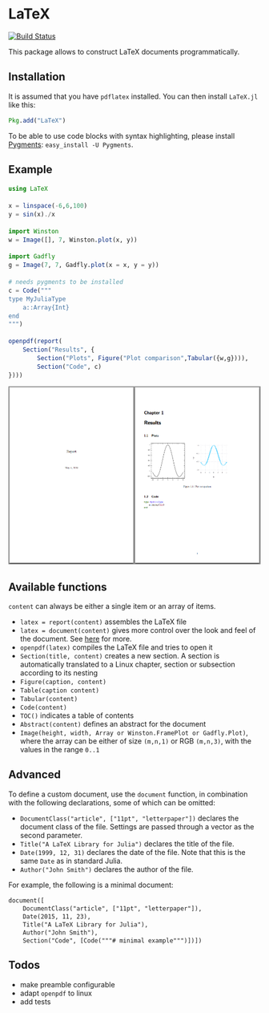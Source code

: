 # LaTeX

[![Build Status](https://travis-ci.org/rened/LaTeX.jl.svg?branch=master)](https://travis-ci.org/rened/LaTeX.jl)

This package allows to construct LaTeX documents programmatically.

## Installation

It is assumed that you have `pdflatex` installed. You can then install `LaTeX.jl` like this:

```jl
Pkg.add("LaTeX")
```

To be able to use code blocks with syntax highlighting, please install [Pygments](http://pygments.org/): `easy_install -U Pygments`.

## Example


```jl
using LaTeX

x = linspace(-6,6,100)
y = sin(x)./x

import Winston
w = Image([], 7, Winston.plot(x, y))

import Gadfly
g = Image(7, 7, Gadfly.plot(x = x, y = y))

# needs pygments to be installed
c = Code("""
type MyJuliaType
    a::Array{Int}
end
""")

openpdf(report(
    Section("Results", {
        Section("Plots", Figure("Plot comparison",Tabular({w,g}))),
        Section("Code", c)
})))
```

![](example.png)

## Available functions

`content` can always be either a single item or an array of items.

* `latex = report(content)` assembles the LaTeX file
* `latex = document(content)` gives more control over the look and feel of
the document. See [here](#Advanced) for more.
* `openpdf(latex)` compiles the LaTeX file and tries to open it
* `Section(title, content)` creates a new section. A section is automatically translated to a Linux chapter, section or subsection according to its nesting
* `Figure(caption, content)`
* `Table(caption content)`
* `Tabular(content)`
* `Code(content)`
* `TOC()` indicates a table of contents
* `Abstract(content)` defines an abstract for the document
* `Image(height, width, Array or Winston.FramePlot or Gadfly.Plot)`, where the array can be either of size `(m,n,1)` or RGB `(m,n,3)`, with the values in the range `0..1`

## Advanced
To define a custom document, use the `document` function, in combination with
the following declarations, some of which can be omitted:

* `DocumentClass("article", ["11pt", "letterpaper"])`
declares the document class of the file. Settings are passed through a vector
as the second parameter.
* `Title("A LaTeX Library for Julia")` declares the title of the file.
* `Date(1999, 12, 31)` declares the date of the file. Note that this is the
same `Date` as in standard Julia.
* `Author("John Smith")` declares the author of the file.

For example, the following is a minimal document:

    document([
        DocumentClass("article", ["11pt", "letterpaper"]),
        Date(2015, 11, 23),
        Title("A LaTeX Library for Julia"),
        Author("John Smith"),
        Section("Code", [Code("""# minimal example""")])])

## Todos

* make preamble configurable
* adapt `openpdf` to linux
* add tests
